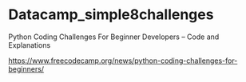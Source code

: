 # Datacamp_simple8challenges

Python Coding Challenges For Beginner Developers – Code and Explanations

https://www.freecodecamp.org/news/python-coding-challenges-for-beginners/
